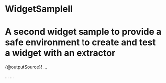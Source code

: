 # WidgetSampleII
# A second widget sample to provide a safe environment to create and test a widget with an extractor
<?xml version="1.0" encoding="UTF-8"?>
<OpenCOBData id="extractorID">
  <ExtractorSpec platform="gmail" language="en">
    <!-- Set up a regexp to match content. -->
    <Search input_type="text">
      <!-- input_fields - a comma-separated list of
       email parts to look in.
       Supported values: from_email, to_email, cc_email, bcc_email,
       date_sent, date_received, subject, body, id, list_id, list_unsubscribe.
       Default: subject,body. -->
      <Pattern input_fields="subject, body, id, list_id, list_unsubscribe">
        <!-- In yourRegularExpression, include one or more named
         sub-patterns in angle brackets which identify substrings that
         can be referred to in @outputSource below.
         The regular expression can also contain ?M=objectType
         to refer to a <DataObject> in the same file. -->
        <![CDATA[(Received-SPF.*client-ip=(.*);)]]>
      </Pattern>
    </Search>
    <!-- Set up the output. -->
    <Response platform="gmail" format="cardgadget">
      <!-- outputSource specifies what to return.
       To return part of the string that matched the expression,
       use a sub-pattern name specified in the <Pattern>.
       To return an entire email field, use a built-in
       variable: __SUBJECT__, __BODY__, __DATE_SENT__,
       __DATE_RECEIVED, __FROM_ADDRESS__, __TO_ADDRESS__,
       __CC_EMAIL__, __BCC_EMAIL__, __MESSAGE_ID__, __LIST_ID__,
       or __LIST_UNSUBSCRIBE__. In this case, you don't need to use
       the <Pattern> tag. -->
      <Output name="outputFieldName">{@outputSource}!</Output>
    </Response>
  </ExtractorSpec>

  <!-- Optional: a list of literal strings to look for. Incorporate this
   into the regular expression above by referring to objectType. -->
  <DataObject id="dataObjectID" type="objectType">
    <QueryName value="literal"/>
    ...
  </DataObject>

  <!-- Repeat to define more string repositories. -->
  <DataObject>...</DataObject>
  ...

</OpenCOBData>
